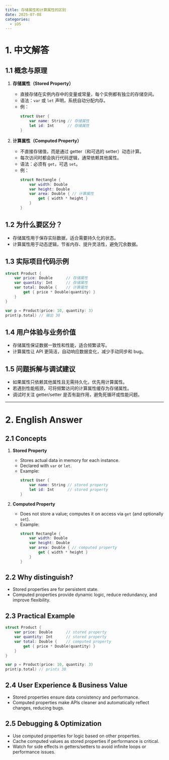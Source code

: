 ```yaml
---
title: 存储属性和计算属性的区别
date: 2025-07-08
categories:
  - iOS
---
```


# 1. 中文解答

## 1.1 概念与原理
1. **存储属性（Stored Property）**
   - 直接存储在实例内存中的变量或常量，每个实例都有独立的存储空间。
   - 语法：`var` 或 `let` 声明，系统自动分配内存。
   - 例：
     ```swift
     struct User {
         var name: String // 存储属性
         let id: Int      // 存储属性
     }
     ```

2. **计算属性（Computed Property）**
   - 不直接存储值，而是通过 getter（和可选的 setter）动态计算。
   - 每次访问时都会执行代码逻辑，通常依赖其他属性。
   - 语法：必须有 `get`，可选 `set`。
   - 例：
     ```swift
     struct Rectangle {
         var width: Double
         var height: Double
         var area: Double { // 计算属性
             get { width * height }
         }
     }
     ```

## 1.2 为什么要区分？
- 存储属性用于保存实际数据，适合需要持久化的状态。
- 计算属性用于动态逻辑，节省内存、提升灵活性，避免冗余数据。

## 1.3 实际项目代码示例
```swift
struct Product {
    var price: Double      // 存储属性
    var quantity: Int      // 存储属性
    var total: Double {    // 计算属性
        get { price * Double(quantity) }
    }
}

var p = Product(price: 10, quantity: 3)
print(p.total) // 输出 30
```

## 1.4 用户体验与业务价值
- 存储属性保证数据一致性和性能，适合频繁读写。
- 计算属性让 API 更简洁，自动响应数据变化，减少手动同步和 bug。

## 1.5 问题拆解与调试建议
- 如果属性只依赖其他属性且无需持久化，优先用计算属性。
- 若遇到性能瓶颈，可将频繁访问的计算属性缓存为存储属性。
- 调试时关注 getter/setter 是否有副作用，避免死循环或性能问题。

---

# 2. English Answer

## 2.1 Concepts
1. **Stored Property**
   - Stores actual data in memory for each instance.
   - Declared with `var` or `let`.
   - Example:
     ```swift
     struct User {
         var name: String // stored property
         let id: Int      // stored property
     }
     ```

2. **Computed Property**
   - Does not store a value; computes it on access via `get` (and optionally `set`).
   - Example:
     ```swift
     struct Rectangle {
         var width: Double
         var height: Double
         var area: Double { // computed property
             get { width * height }
         }
     }
     ```

## 2.2 Why distinguish?
- Stored properties are for persistent state.
- Computed properties provide dynamic logic, reduce redundancy, and improve flexibility.

## 2.3 Practical Example
```swift
struct Product {
    var price: Double      // stored property
    var quantity: Int      // stored property
    var total: Double {    // computed property
        get { price * Double(quantity) }
    }
}

var p = Product(price: 10, quantity: 3)
print(p.total) // prints 30
```

## 2.4 User Experience & Business Value
- Stored properties ensure data consistency and performance.
- Computed properties make APIs cleaner and automatically reflect changes, reducing bugs.

## 2.5 Debugging & Optimization
- Use computed properties for logic based on other properties.
- Cache computed values as stored properties if performance is critical.
- Watch for side effects in getters/setters to avoid infinite loops or performance issues.
